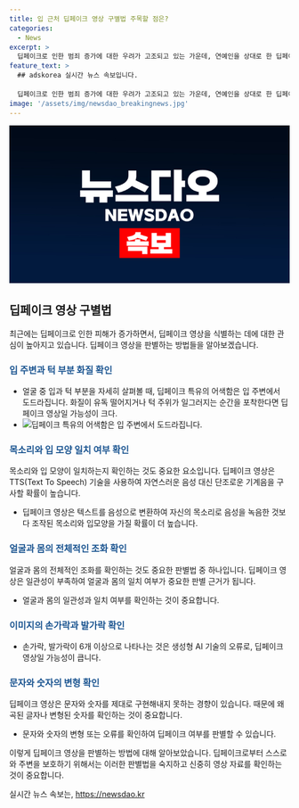 ```yaml
---
title: 입 근처 딥페이크 영상 구별법 주목할 점은?
categories:
  - News
excerpt: >
  딥페이크로 인한 범죄 증가에 대한 우려가 고조되고 있는 가운데, 연예인을 상대로 한 딥페이크 영상물이 약 400% 급증하여 사회적 문제로 대두되고 있다. 유명인물들의 피해 뿐만 아니라 일반인과 청소년을 대상으로 한 성적 허위영상물도 증가하며, 강력한 법적 대응이 요구되고 있다. 딥페이크 영상 구별법에 대한 관심이 높아지고 있으며, 입 주변 화질, 목소리와 입 모양의 일치 여부, 손가락과 발가락의 개수 등을 확인하여 딥페이크를 식별하는 방법이 소개되고 있다. (문장: 150자)
feature_text: >
  ## adskorea 실시간 뉴스 속보입니다.

  딥페이크로 인한 범죄 증가에 대한 우려가 고조되고 있는 가운데, 연예인을 상대로 한 딥페이크 영상물이 약 400% 급증하여 사회적 문제로 대두되고 있다. 유명인물들의 피해 뿐만 아니라 일반인과 청소년을 대상으로 한 성적 허위영상물도 증가하며, 강력한 법적 대응이 요구되고 있다. 딥페이크 영상 구별법에 대한 관심이 높아지고 있으며, 입 주변 화질, 목소리와 입 모양의 일치 여부, 손가락과 발가락의 개수 등을 확인하여 딥페이크를 식별하는 방법이 소개되고 있다. (문장: 150자)
image: '/assets/img/newsdao_breakingnews.jpg'
---
```


<p><img src="/assets/img/newsdao_breakingnews.jpg" alt="adskorea 속보" /></p>

<h2 data-ke-size="size26">딥페이크 영상 구별법</h2>

<p data-ke-size="size16">최근에는 딥페이크로 인한 피해가 증가하면서, 딥페이크 영상을 식별하는 데에 대한 관심이 높아지고 있습니다. 딥페이크 영상을 판별하는 방법들을 알아보겠습니다.</p>

<h3><b><span style="color: #1a5490;">입 주변과 턱 부분 화질 확인</span></b></h3>

<ul>
  <li>얼굴 중 입과 턱 부분을 자세히 살펴볼 때, 딥페이크 특유의 어색함은 입 주변에서 도드라집니다. 화질이 유독 떨어지거나 턱 주위가 일그러지는 순간을 포착한다면 딥페이크 영상일 가능성이 크다.</li>
  <li><img src="https://www.linktoanimage.com" alt="딥페이크 특유의 어색함은 입 주변에서 도드라집니다." style="width: 400px; height: 200px;"></li>
</ul>

<h3><b><span style="color: #1a5490;">목소리와 입 모양 일치 여부 확인</span></b></h3>

<p data-ke-size="size16">목소리와 입 모양이 일치하는지 확인하는 것도 중요한 요소입니다. 딥페이크 영상은 TTS(Text To Speech) 기술을 사용하여 자연스러운 음성 대신 단조로운 기계음을 구사할 확률이 높습니다.</p>

<ul>
  <li>딥페이크 영상은 텍스트를 음성으로 변환하여 자신의 목소리로 음성을 녹음한 것보다 조작된 목소리와 입모양을 가질 확률이 더 높습니다.</li>
</ul>

<h3><b><span style="color: #1a5490;">얼굴과 몸의 전체적인 조화 확인</span></b></h3>

<p data-ke-size="size16">얼굴과 몸의 전체적인 조화를 확인하는 것도 중요한 판별법 중 하나입니다. 딥페이크 영상은 일관성이 부족하여 얼굴과 몸의 일치 여부가 중요한 판별 근거가 됩니다.</p>

<ul>
  <li>얼굴과 몸의 일관성과 일치 여부를 확인하는 것이 중요합니다.</li>
</ul>

<h3><b><span style="color: #1a5490;">이미지의 손가락과 발가락 확인</span></b></h3>

<ul>
  <li>손가락, 발가락이 6개 이상으로 나타나는 것은 생성형 AI 기술의 오류로, 딥페이크 영상일 가능성이 큽니다.</li>
</ul>

<h3><b><span style="color: #1a5490;">문자와 숫자의 변형 확인</span></b></h3>

<p data-ke-size="size16">딥페이크 영상은 문자와 숫자를 제대로 구현해내지 못하는 경향이 있습니다. 때문에 왜곡된 글자나 변형된 숫자를 확인하는 것이 중요합니다.</p>

<ul>
  <li>문자와 숫자의 변형 또는 오류를 확인하여 딥페이크 여부를 판별할 수 있습니다.</li>
</ul>

<p data-ke-size="size16">이렇게 딥페이크 영상을 판별하는 방법에 대해 알아보았습니다. 딥페이크로부터 스스로와 주변을 보호하기 위해서는 이러한 판별법을 숙지하고 신중히 영상 자료를 확인하는 것이 중요합니다.</p>
실시간 뉴스 속보는, <a href="https://newsdao.kr" rel="dofollow">https://newsdao.kr</a>


